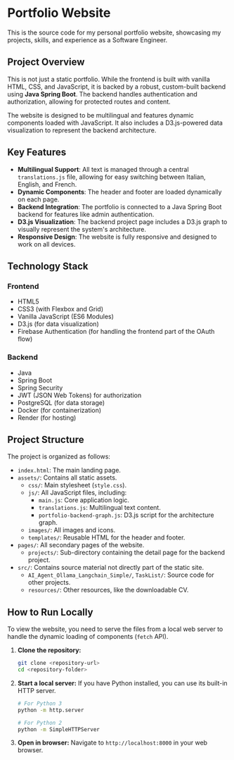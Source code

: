# Portfolio Website

This is the source code for my personal portfolio website, showcasing my projects, skills, and experience as a Software Engineer.

## Project Overview

This is not just a static portfolio. While the frontend is built with vanilla HTML, CSS, and JavaScript, it is backed by a robust, custom-built backend using **Java Spring Boot**. The backend handles authentication and authorization, allowing for protected routes and content.

The website is designed to be multilingual and features dynamic components loaded with JavaScript. It also includes a D3.js-powered data visualization to represent the backend architecture.

## Key Features

- **Multilingual Support**: All text is managed through a central `translations.js` file, allowing for easy switching between Italian, English, and French.
- **Dynamic Components**: The header and footer are loaded dynamically on each page.
- **Backend Integration**: The portfolio is connected to a Java Spring Boot backend for features like admin authentication.
- **D3.js Visualization**: The backend project page includes a D3.js graph to visually represent the system's architecture.
- **Responsive Design**: The website is fully responsive and designed to work on all devices.

## Technology Stack

### Frontend
- HTML5
- CSS3 (with Flexbox and Grid)
- Vanilla JavaScript (ES6 Modules)
- D3.js (for data visualization)
- Firebase Authentication (for handling the frontend part of the OAuth flow)

### Backend
- Java
- Spring Boot
- Spring Security
- JWT (JSON Web Tokens) for authorization
- PostgreSQL (for data storage)
- Docker (for containerization)
- Render (for hosting)

## Project Structure

The project is organized as follows:

- `index.html`: The main landing page.
- `assets/`: Contains all static assets.
  - `css/`: Main stylesheet (`style.css`).
  - `js/`: All JavaScript files, including:
    - `main.js`: Core application logic.
    - `translations.js`: Multilingual text content.
    - `portfolio-backend-graph.js`: D3.js script for the architecture graph.
  - `images/`: All images and icons.
  - `templates/`: Reusable HTML for the header and footer.
- `pages/`: All secondary pages of the website.
  - `projects/`: Sub-directory containing the detail page for the backend project.
- `src/`: Contains source material not directly part of the static site.
  - `AI_Agent_Ollama_Langchain_Simple/`, `TaskList/`: Source code for other projects.
  - `resources/`: Other resources, like the downloadable CV.

## How to Run Locally

To view the website, you need to serve the files from a local web server to handle the dynamic loading of components (`fetch` API).

1.  **Clone the repository:**
    ```bash
    git clone <repository-url>
    cd <repository-folder>
    ```

2.  **Start a local server:**
    If you have Python installed, you can use its built-in HTTP server.
    ```bash
    # For Python 3
    python -m http.server

    # For Python 2
    python -m SimpleHTTPServer
    ```

3.  **Open in browser:**
    Navigate to `http://localhost:8000` in your web browser.
